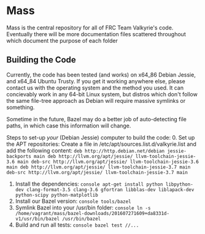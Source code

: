 # Mass

Mass is the central repository for all of FRC Team Valkyrie's code. Eventually there will be more documentation files scattered throughout which document the purpose of each folder

## Building the Code

Currently, the code has been tested (and works) on x64_86 Debian Jessie, and x64_84 Ubuntu Trusty. If you get it working anywhere else, please contact us with the operating system and the method you used. It can concievably work in any 64-bit Linux system, but distros which don't follow the same file-tree approach as Debian will require massive symlinks or something.

Sometime in the future, Bazel may do a better job of auto-detecting file paths, in which case this information will change.

Steps to set-up _your_ (Debian Jessie) computer to build the code:
  0. Set up the APT repositories:
    Create a file in /etc/apt/sources.list.d/valkyrie.list and add the following content:
    ```
    deb http://http.debian.net/debian jessie-backports main
    deb http://llvm.org/apt/jessie/ llvm-toolchain-jessie-3.6 main
    deb-src http://llvm.org/apt/jessie/ llvm-toolchain-jessie-3.6 main
    deb http://llvm.org/apt/jessie/ llvm-toolchain-jessie-3.7 main
    deb-src http://llvm.org/apt/jessie/ llvm-toolchain-jessie-3.7 main
    ```
  1. Install the dependencies:
    ```console
    apt-get install python libpython-dev clang-format-3.5 clang-3.6 gfortran libblas-dev liblapack-dev python-scipy python-matplotlib
    ```
  2. Install our Bazel version:
    ```console
    tools/bazel
    ```
  3. Symlink Bazel into your /usr/bin folder:
    ```console
    ln -s /home/vagrant/mass/bazel-downloads/201607271609+da8331d-v1/usr/bin/bazel /usr/bin/bazel
    ```
  4. Build and run all tests:
    ```console
    bazel test //...
    ```
    
